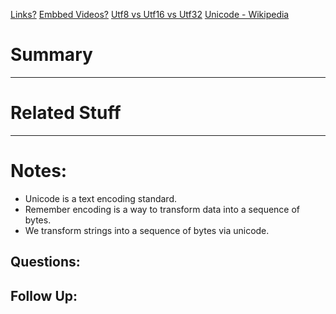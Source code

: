 [Links?](#)
[Embbed Videos?](#)
[Utf8 vs Utf16 vs Utf32](https://stackoverflow.com/questions/496321/utf-8-utf-16-and-utf-32)
[Unicode - Wikipedia](https://en.wikipedia.org/wiki/Unicode)
# Summary

----
# Related Stuff

----
# Notes:
- Unicode is a text encoding standard.
- Remember encoding is a way to transform data into a sequence of bytes. 
- We transform strings into a sequence of bytes via unicode.
## Questions:

## Follow Up:
